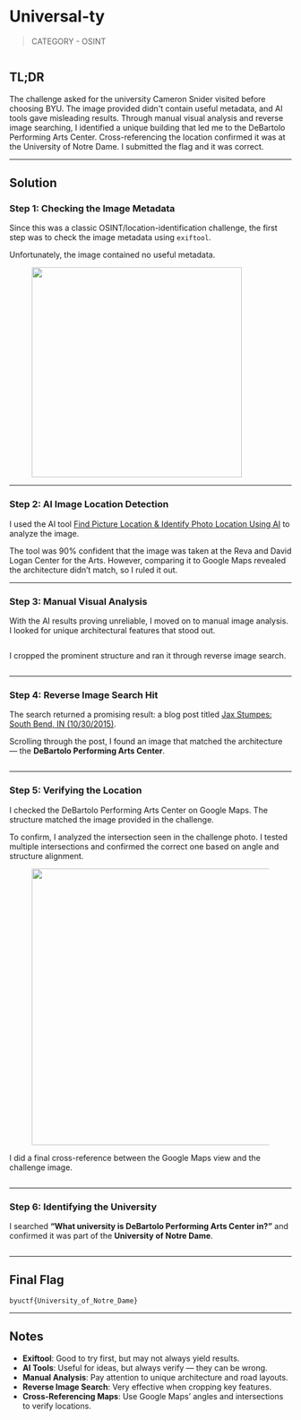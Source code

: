 # Universal-ty

> CATEGORY - OSINT

<figure><img src="https://3066381948-files.gitbook.io/~/files/v0/b/gitbook-x-prod.appspot.com/o/spaces%2F1v4zpYg12djm83qExa3x%2Fuploads%2FxxVqF17bF0m8yapXiAEd%2FPasted%20image%2020250517145822.png?alt=media&#x26;token=d393830e-bbb1-47da-a274-69232d706f63" alt=""><figcaption></figcaption></figure>

## TL;DR

The challenge asked for the university Cameron Snider visited before choosing BYU. The image provided didn't contain useful metadata, and AI tools gave misleading results. Through manual visual analysis and reverse image searching, I identified a unique building that led me to the DeBartolo Performing Arts Center. Cross-referencing the location confirmed it was at the University of Notre Dame. I submitted the flag and it was correct.

***

## Solution

### Step 1: Checking the Image Metadata

Since this was a classic OSINT/location-identification challenge, the first step was to check the image metadata using `exiftool`.

Unfortunately, the image contained no useful metadata.

<figure><img src="https://3066381948-files.gitbook.io/~/files/v0/b/gitbook-x-prod.appspot.com/o/spaces%2F1v4zpYg12djm83qExa3x%2Fuploads%2Fmg9S0njrsQxXt7KyGr9i%2Fschool2.jpg?alt=media&#x26;token=8623cfee-93e6-4d95-92cb-a449444a3c25" alt="" width="375"><figcaption></figcaption></figure>

***

### Step 2: AI Image Location Detection

I used the AI tool [Find Picture Location & Identify Photo Location Using AI](https://findpiclocation.com/) to analyze the image.

The tool was 90% confident that the image was taken at the Reva and David Logan Center for the Arts. However, comparing it to Google Maps revealed the architecture didn’t match, so I ruled it out.

***

### Step 3: Manual Visual Analysis

With the AI results proving unreliable, I moved on to manual image analysis. I looked for unique architectural features that stood out.

<figure><img src="https://3066381948-files.gitbook.io/~/files/v0/b/gitbook-x-prod.appspot.com/o/spaces%2F1v4zpYg12djm83qExa3x%2Fuploads%2FtjbQrRtrh7HAqOeSLjqr%2FPasted%20image%2020250517151852.png?alt=media&#x26;token=f5515fa3-d5d8-4c89-9a35-7bc3998b2614" alt=""><figcaption></figcaption></figure>

I cropped the prominent structure and ran it through reverse image search.

<figure><img src="https://3066381948-files.gitbook.io/~/files/v0/b/gitbook-x-prod.appspot.com/o/spaces%2F1v4zpYg12djm83qExa3x%2Fuploads%2FBgLaDEwBuyzKxgN9VXED%2FPasted%20image%2020250517152137.png?alt=media&#x26;token=54439f02-2b65-446c-923f-ea1772d37459" alt=""><figcaption></figcaption></figure>

***

### Step 4: Reverse Image Search Hit

The search returned a promising result: a blog post titled [Jax Stumpes: South Bend, IN (10/30/2015)](https://jaxstumpes.blogspot.com/2015/10/south-bend-in-10302015.html).

Scrolling through the post, I found an image that matched the architecture — the **DeBartolo Performing Arts Center**.

<figure><img src="https://3066381948-files.gitbook.io/~/files/v0/b/gitbook-x-prod.appspot.com/o/spaces%2F1v4zpYg12djm83qExa3x%2Fuploads%2FuP3G1E3GgQMbT8MUtg8T%2FPasted%20image%2020250517152449.png?alt=media&#x26;token=ed37c567-81de-46f6-a2a6-ab3fe9c749ef" alt=""><figcaption></figcaption></figure>

***

### Step 5: Verifying the Location

I checked the DeBartolo Performing Arts Center on Google Maps. The structure matched the image provided in the challenge.

To confirm, I analyzed the intersection seen in the challenge photo. I tested multiple intersections and confirmed the correct one based on angle and structure alignment.

<figure><img src="https://3066381948-files.gitbook.io/~/files/v0/b/gitbook-x-prod.appspot.com/o/spaces%2F1v4zpYg12djm83qExa3x%2Fuploads%2FyQZZsuvAzlPwXztGnlVK%2FPasted%20image%2020250517153544.png?alt=media&#x26;token=719f6996-5943-4d5a-975a-c3176b918dc7" alt="" width="494"><figcaption></figcaption></figure>

I did a final cross-reference between the Google Maps view and the challenge image.

<figure><img src="https://3066381948-files.gitbook.io/~/files/v0/b/gitbook-x-prod.appspot.com/o/spaces%2F1v4zpYg12djm83qExa3x%2Fuploads%2F2EOQNmEqARtkWvVvCfIP%2FPasted%20image%2020250517154542.png?alt=media&#x26;token=94591645-a7d1-42b9-9dde-26ffcb56cc96" alt=""><figcaption></figcaption></figure>

***

### Step 6: Identifying the University

I searched **“What university is DeBartolo Performing Arts Center in?”** and confirmed it was part of the **University of Notre Dame**.

<figure><img src="https://3066381948-files.gitbook.io/~/files/v0/b/gitbook-x-prod.appspot.com/o/spaces%2F1v4zpYg12djm83qExa3x%2Fuploads%2FMkQRyoW2ou0HqcJLcCH4%2FPasted%20image%2020250517154741.png?alt=media&#x26;token=ba016e0f-a46b-43e3-98ce-330975f2c828" alt=""><figcaption></figcaption></figure>

***

## Final Flag

```
byuctf{University_of_Notre_Dame}
```

***

## Notes

* **Exiftool**: Good to try first, but may not always yield results.
* **AI Tools**: Useful for ideas, but always verify — they can be wrong.
* **Manual Analysis**: Pay attention to unique architecture and road layouts.
* **Reverse Image Search**: Very effective when cropping key features.
* **Cross-Referencing Maps**: Use Google Maps’ angles and intersections to verify locations.
